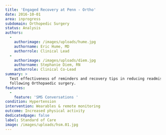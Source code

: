 ```yaml
---
title: 'Engaged Recovery at Penn - Ortho'
date: 2016-10-01
area: inprogress
subdomain: Orthopedic Surgery
status: Analysis
authors:
  - 
    authorimage: /images/uploads/hume.jpg
    authorname: Eric Hume, MD
    authorrole: Clinical Lead
  - 
    authorimage: /images/uploads/diem.jpg
    authorname: Stephanie Diem, RN
    authorrole: Clinical Co-Lead
summary: >
  Test effectiveness of reminders and recovery tips in reducing readmissions
  following Orthopaedic surgery.
features:
  - 
    feature: 'SMS Conversations '
condition: Hypertension
intervention: Wearables & remote monitoring
outcome: Increased physical activity
dedicatedpage: false
label: Standard of Care 
image: /images/uploads/hsm.01.jpg
---
```

